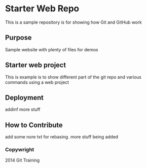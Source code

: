 # Starter Web Repo

This is a sample repository is for showing how Git and GitHub work

## Purpose

Sample website with plenty of files for demos

##  Starter web project

This is example is to show different part of the git repo and various commands using a web project

## Deployment

addinf more stuff

## How to Contribute

add some nore txt for rebasing.
more stuff being added

### Copywright
2014 Git Training

